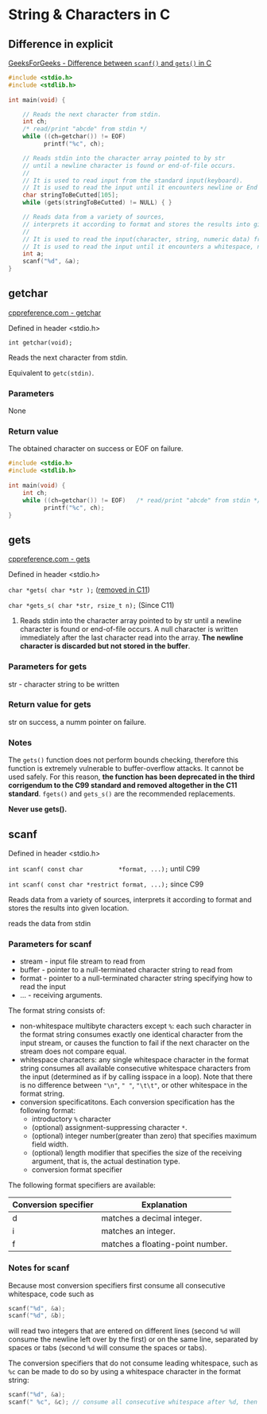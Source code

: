 <!--
 * @Author: Frank Chu
 * @Date: 2022-11-03 11:13:57
 * @LastEditors: Frank Chu
 * @LastEditTime: 2022-11-03 13:09:46
 * @FilePath: /Cpp/hw/hw01-C-week9/stringArrange.md
 * @Description: 
 * 
 * Copyright (c) 2022 by Frank Chu, All Rights Reserved. 
-->

# String & Characters in C

## Difference in explicit

[GeeksForGeeks - Difference between `scanf()` and `gets()` in C](https://www.geeksforgeeks.org/difference-between-scanf-and-gets-in-c/)

```c
#include <stdio.h>
#include <stdlib.h>
 
int main(void) {

    // Reads the next character from stdin.
    int ch;
    /* read/print "abcde" from stdin */
    while ((ch=getchar()) != EOF)
          printf("%c", ch);

    // Reads stdin into the character array pointed to by str 
    // until a newline character is found or end-of-file occurs.
    //
    // It is used to read input from the standard input(keyboard).
    // It is used to read the input until it encounters newline or End Of File(EOF).
    char stringToBeCutted[105];
    while (gets(stringToBeCutted) != NULL) { }

    // Reads data from a variety of sources, 
    // interprets it according to format and stores the results into given location.
    //
    // It is used to read the input(character, string, numeric data) from the standard input(keyboard).
    // It is used to read the input until it encounters a whitespace, newline or End Of File(EOF).
    int a;
    scanf("%d", &a);
}
```

## getchar

[cppreference.com - getchar](https://en.cppreference.com/w/c/io/getchar)

Defined in header <stdio.h>

`int getchar(void);`

Reads the next character from stdin.

Equivalent to `getc(stdin)`.

### Parameters

None

### Return value

The obtained character on success or EOF on failure.

```c
#include <stdio.h>
#include <stdlib.h>
 
int main(void) { 
    int ch;
    while ((ch=getchar()) != EOF)   /* read/print "abcde" from stdin */
          printf("%c", ch);
}
```

## gets

[cppreference.com - gets](https://en.cppreference.com/w/c/io/gets)

Defined in header <stdio.h>

`char *gets( char *str );` ([removed in C11](https://en.wikipedia.org/wiki/C11_(C_standard_revision)))

`char *gets_s( char *str, rsize_t n);` (Since C11)

1) Reads stdin into the character array pointed to by str until a newline character is found or end-of-file occurs. A null character is written immediately after the last character read into the array. **The newline character is discarded but not stored in the buffer**.

### Parameters for gets

str - character string to be written

### Return value for gets

str on success, a numm pointer on failure.

### Notes

The `gets()` function does not perform bounds checking, therefore this function is extremely vulnerable to buffer-overflow attacks. It cannot be used safely. For this reason, **the function has been deprecated in the third corrigendum to the C99 standard and removed altogether in the C11 standard**. `fgets()` and `gets_s()` are the recommended replacements.

**Never use gets().**

## scanf

Defined in header <stdio.h>

`int scanf( const char          *format, ...);` until C99

`int scanf( const char *restrict format, ...);` since C99

Reads data from a variety of sources, interprets it according to format and stores the results into given location.

reads the data from stdin

### Parameters for scanf

* stream - input file stream to read from
* buffer - pointer to a null-terminated character string to read from
* format - pointer to a null-terminated character string specifying how to read the input
* ... - receiving arguments.

The format string consists of:

* non-whitespace multibyte characters except `%`: each such character in the format string consumes exactly one identical character from the input stream, or causes the function to fail if the next character on the stream does not compare equal.
* whitespace characters: any single whitespace character in the format string consumes all available consecutive whitespace characters from the input (determined as if by calling isspace in a loop). Note that there is no difference between `"\n"`, `" "`, `"\t\t"`, or other whitespace in the format string.
* conversion specificatitons. Each conversion specification has the following format:
  * introductory `%` character
  * (optional) assignment-suppressing character `*`.
  * (optional) integer number(greater than zero) that specifies maximum field width.
  * (optional) length modifier that specifies the size of the receiving argument, that is, the actual destination type.
  * conversion format specifier

The following format specifiers are available:

| Conversion specifier | Explanation |
| - | - |
| d | matches a decimal integer. |
| i | matches an integer. |
| f | matches a floating-point number. |

### Notes for scanf

Because most conversion specifiers first consume all consecutive whitespace, code such as

```c
scanf("%d", &a);
scanf("%d", &b);
```

will read two integers that are entered on different lines (second `%d` will consume the newline left over by the first) or on the same line, separated by spaces or tabs (second `%d` will consume the spaces or tabs).

The conversion specifiers that do not consume leading whitespace, such as `%c` can be made to do so by using a whitespace character in the format string:

```c
scanf("%d", &a);
scanf(" %c", &c); // consume all consecutive whitespace after %d, then read a char
```
